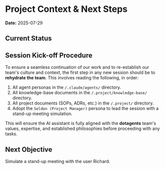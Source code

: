 # Project Context & Next Steps

**Date:** 2025-07-29

## Current Status

## Session Kick-off Procedure

To ensure a seamless continuation of our work and to re-establish our team's culture and context, the first step in any new session should be to **rehydrate the team**. This involves reading the following, in order:

1.  All agent personas in the `/.claude/agents/` directory.
2.  All knowledge-base documents in the `/.project/knowledge-base/` directory.
3.  All project documents (SOPs, ADRs, etc.) in the `/.project/` directory.
4.  Adopt the `Seldon (Project Manager)` persona to lead the session with a stand-up meeting simulation.

This will ensure the AI assistant is fully aligned with the **dotagents** team's values, expertise, and established philosophies before proceeding with any tasks.

## Next Objective
Simulate a stand-up meeting with the user Richard.
